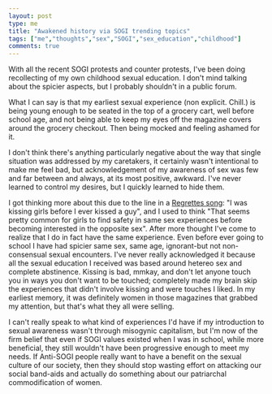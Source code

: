 ```yaml
---
layout: post
type: me
title: "Awakened history via SOGI trending topics"
tags: ["me","thoughts","sex","SOGI","sex_education","childhood"]
comments: true
---
```

With all the recent SOGI protests and counter protests, I've been doing recollecting of my own childhood sexual education.  I don't mind talking about the spicier aspects, but I probably shouldn't in a public forum.

What I can say is that my earliest sexual experience (non explicit.  Chill.) is being young enough to be seated in the top of a grocery cart, well before school age, and not being able to keep my eyes off the magazine covers around the grocery checkout.  Then being mocked and feeling ashamed for it.

I don't think there's anything particularly negative about the way that single situation was addressed by my caretakers, it certainly wasn't intentional to make me feel bad, but acknowledgement of my awareness of sex was few and far between and always, at its most positive, awkward.  I've never learned to control my desires, but I quickly learned to hide them.

I got thinking more about this due to the line in a [Regrettes song](https://ymusic.io/watch?v=FBoffvpXCf8): "I was kissing girls before I ever kissed a guy",  and I used to think "That seems pretty common for girls to find safety in same sex experiences before becoming interested in the opposite sex".  After more thought I've come to realize that I do in fact have the same experience.  Even before ever going to school I have had spicier same sex, same age, ignorant-but not non-consensual sexual encounters.  I've never really acknowledged it because all the sexual education I received was based around hetereo sex and complete abstinence.  Kissing is bad, mmkay, and don't let anyone touch you in ways you don't want to be touched; completely made my brain skip the experiences that didn't involve kissing and were touches I liked.  In my earliest memory, it was definitely women in those magazines that grabbed my attention, but that's what they all were selling.

I can't really speak to what kind of experiences I'd have if my introduction to sexual awareness wasn't through misogynic capitalism, but I'm now of the firm belief that even if SOGI values existed when I was in school, while more beneficial, they still wouldn't have been progressive enough to meet my needs.  If Anti-SOGI people really want to have a benefit on the sexual culture of our society, then they should stop wasting effort on attacking our social band-aids and actually do something about our patriarchal commodification of women.
